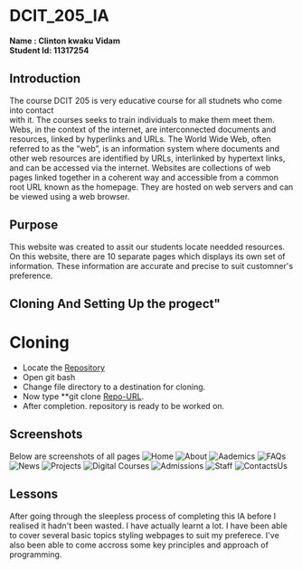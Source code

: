 # DCIT_205_IA

**Name : Clinton kwaku Vidam** <br>
**Student Id: 11317254** 


## Introduction
The course DCIT 205 is very educative course for all studnets who come into contact  
with it. The courses seeks to train individuals to make them meet them.
Webs, in the context of the internet, are interconnected documents and resources, linked by hyperlinks and URLs. The World Wide Web, often referred to as the “web”, is an information system where documents and other web resources are identified by URLs, interlinked by hypertext links, and can be accessed via the internet. Websites are collections of web pages linked together in a coherent way and accessible from a common root URL known as the homepage. They are hosted on web servers and can be viewed using a web browser.



## Purpose
This website was created to assit our students locate needded resources.
On this website, there are 10 separate pages which displays its own set of information.
These information are accurate and precise to suit customner's preference.



## Cloning And Setting Up the progect"

# Cloning

+ Locate the [Repository](https://github.com/MC-CLINT/11317254_DCIT-205.git)
+ Open git bash
+ Change file directory to  a destination for cloning.
+ Now type **git clone [Repo-URL](https://github.com/MC-CLINT/11317254_DCIT-205.git).
+ After completion. repository is ready to be worked on.

## Screenshots
Below are screenshots of all pages
![Home](/Screenshots/Home.jpeg)
![About](/Screenshots/About.jpeg)
![Aademics](/Screenshots/Academics.jpeg)
![FAQs](/Screenshots/FAQs.jpeg)
![News](/Screenshots/News.jpeg)
![Projects](/Screenshots/Projects.jpeg)
![Digital Courses](/Screenshots/Digital%20Courses.jpeg)
![Admissions](/Screenshots/Admissions.jpeg)
![Staff](/Screenshots/Staff-Bio.jpeg)
![ContactsUs](/Screenshots/ContactUs.jpeg)





## Lessons

After going through the sleepless process of completing this IA  before 
I realised it hadn't been wasted. I have actually learnt a lot. I have been able to cover 
several basic topics styling webpages to suit my preferece. I've also been able to come accross some key
principles and  approach of programming.